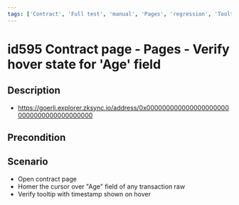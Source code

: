 ```yaml
---
tags: ['Contract', 'Full test', 'manual', 'Pages', 'regression', 'Tooltip', 'ZKF-2301', 'Active']
---
```


# id595 Contract page - Pages - Verify hover state for 'Age' field

## Description
  - https://goerli.explorer.zksync.io/address/0x0000000000000000000000000000000000000000

## Precondition


## Scenario
- Open contract page
- Homer the cursor over "Age" field of any transaction raw
- Verify tooltip with timestamp shown on hover
